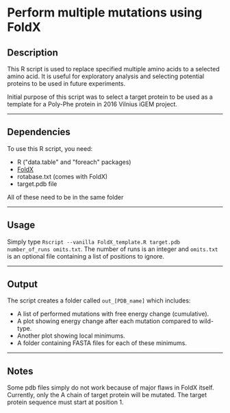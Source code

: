 # Perform multiple mutations using FoldX

## Description
This R script is used to replace specified multiple amino acids to 
a selected amino acid. It is useful for exploratory analysis and 
selecting potential proteins to be used in future experiments.

Initial purpose of this script was to select a target protein to be used
as a template for a Poly-Phe protein in 2016 Vilnius iGEM project.

---

## Dependencies
To use this R script, you need:
+ R ("data.table" and "foreach" packages)
+ [FoldX](http://foldxsuite.crg.eu/)
+ rotabase.txt (comes with FoldX)
+ target.pdb file

All of these need to be in the same folder

---

## Usage
Simply type `Rscript --vanilla FoldX_template.R target.pdb number_of_runs omits.txt`. The number of runs is an integer and `omits.txt` is an optional
file containing a list of positions to ignore.

---

## Output
The script creates a folder called `out_[PDB_name]` which includes:
+ A list of performed mutations with free energy change (cumulative).
+ A plot showing energy change after each mutation compared to wild-type.
+ Another plot showing local minimums.
+ A folder containing FASTA files for each of these minimums.

---

## Notes
Some pdb files simply do not work because of major flaws in FoldX itself.
Currently, only the A chain of target protein will be mutated.
The target protein sequence must start at position 1.